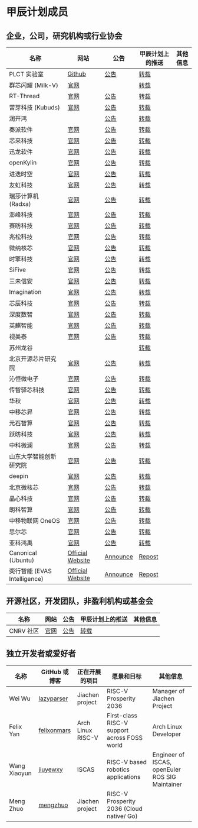 # 甲辰计划成员

## 企业，公司，研究机构或行业协会

|          名称 |     网站        |   公告            | 甲辰计划上的推送 |        其他信息   |
| ------------- | --------------- | ----------------- | ---------------- | ----------------- |
| PLCT 实验室 | [Github](https://github.com/plctlab) | [公告](https://mp.weixin.qq.com/s/msP5f3VAgjAmuzc9TCE1Yg) | [转载](https://mp.weixin.qq.com/s/2MKFuHrTn22npnPqTk4oOg) | |
| 群芯闪耀 (Milk-V) | [官网](https://milkv.io/) |  | [转载](https://mp.weixin.qq.com/s/ARJa94xg7rVdmx4cUjB1vA) | |
| RT-Thread | [官网](https://www.rt-thread.org) | [公告](https://mp.weixin.qq.com/s/MwmBHf8Yb6Rmk6o7Ndie6w) | [转载](https://mp.weixin.qq.com/s/qWuH8TcCLFnRfHBdJO6xrg) | |
| 苦芽科技 (Kubuds) | [官网](https://kubuds.io) | [公告](https://mp.weixin.qq.com/s/MR_OUHR4rcztoDt9_k9YBw) | [转载](https://mp.weixin.qq.com/s/kW1NKYvWQSxxccRIk_S68g) | |
| 润开鸿 |  | [公告](https://mp.weixin.qq.com/s/YZq1C_1DnPVKzN1bqH_tpA) | [转载](https://mp.weixin.qq.com/s/nfGMsxH4ASI44lC0kbW9hw) | |
| 秦派软件 | [官网](https://atomdb.com/about/index.html) | [公告](https://mp.weixin.qq.com/s/eKlsLT2UOcKp_wJ8ZbjxYg) | [转载](https://mp.weixin.qq.com/s/wDvPFmTOofqiLI7IM_Yduw) | |
| 芯来科技 | [官网](https://www.nucleisys.com) | [公告](https://mp.weixin.qq.com/s/7N8KUwNStA-NqTX3KRdJGg) | [转载](https://mp.weixin.qq.com/s/jf3OQ1J-UuJp_kmMfuvLkQ) | |
| 迅龙软件 | [官网](http://www.xunlong.tv) | [公告](https://mp.weixin.qq.com/s/97lJNUotzBtn2bA62L4Bwg) | [转载](https://mp.weixin.qq.com/s/n0Yh005AkpscTMYGcgex2Q) | |
| openKylin | [官网](https://www.openkylin.top) | [公告](https://mp.weixin.qq.com/s/lwp1sgkxsewayQi-6aL9Cw) | [转载](https://mp.weixin.qq.com/s/LUKWczceWEbkJkrZ5t9PrQ) | |
| 进迭时空 | [官网](https://www.spacemit.com) | [公告](https://mp.weixin.qq.com/s/ZP21kYIxua6qaajDV8cBQg) | [转载](https://mp.weixin.qq.com/s/1inMDIJxch3fcSkYGykd1A) | |
| 友虹科技 | [官网](http://www.scofd.com) | [公告](https://mp.weixin.qq.com/s/YTHFciUQo8poE4kCCsPxHA) | [转载](https://mp.weixin.qq.com/s/-pU0bFIemAB1YR8iL97YgA) | |
| 瑞莎计算机 (Radxa) | [官网](https://radxa.com) | [公告](https://mp.weixin.qq.com/s/MJ8KPlhI2GT1yIwVRO4Ulw) | [转载](https://mp.weixin.qq.com/s/wwoY8fAtyJ_UDIzH7uCVgA) | |
| 澎峰科技 | [官网](https://www.perfxlab.cn) | [公告](https://mp.weixin.qq.com/s/t7uU_Qn-VkoV_kpx3nurRA) | [转载](https://mp.weixin.qq.com/s/-BFUW5PDd9ruuRhPVy9cBA) | |
| 赛昉科技 | [官网](https://www.starfivetech.com) | [公告](https://mp.weixin.qq.com/s/vm6lIy2gBPey8FQtk9yvxA) | [转载](https://mp.weixin.qq.com/s/ECjml6sE-c4evSFefg_zBg) | |
| 兆松科技 | [官网](https://www.terapines.com) | [公告](https://mp.weixin.qq.com/s/qdueIwMh4yW35OTKXrjEnQ) | [转载](https://mp.weixin.qq.com/s/KfifXHOzHbO5Kz1m8mQiFg) | |
| 微纳核芯 | [官网](https://www.nanocorechip.com) | [公告](https://mp.weixin.qq.com/s/auIPsnt8ooMK9cbtv1BFOw) | [转载](https://mp.weixin.qq.com/s/W19D46OyGt9f11qVCVEhPQ) | |
| 时擎科技 | [官网](https://www.timesintelli.com) | [公告](https://mp.weixin.qq.com/s/--OTFB49QvOAZi_8zQvlZA) | [转载](https://mp.weixin.qq.com/s/O2zXr0sIOP_LtUU2vJSCbg) | |
| SiFive | [官网](https://www.sifive.com) | [公告](https://mp.weixin.qq.com/s/EWXUgllzF2Dx_Jlfz6NT1Q) | [转载](https://mp.weixin.qq.com/s/DOlULRW5V0bAyZnRF3fNrA) | |
| 三未信安 | [官网](https://www.sansec.com.cn) | [公告](https://mp.weixin.qq.com/s/FB9EE0dliTVhZwiUoEAAFg) | [转载](https://mp.weixin.qq.com/s/ijW6RHHFTI02ZNseQwoRUg) | |
| Imagination | [官网](https://www.imaginationtech.com) | [公告](https://mp.weixin.qq.com/s/quM8lvpbdQTe9y7QEY10_A) | [转载](https://mp.weixin.qq.com/s/BWfvpWP6EypXC_J-woeITQ) | |
| 芯辰科技 | [官网](http://m.xciic.com) | [公告](https://mp.weixin.qq.com/s/2d5SqMlUKgT6_opjeC9fZg) | [转载](https://mp.weixin.qq.com/s/sZ0AOnzx9sKD65tLg7MqxA) | |
| 深度数智 | [官网](https://deepcomputing.io) | [公告](https://mp.weixin.qq.com/s/LGbU2JQ73j2-CPs0ewuaGA) | [转载](https://mp.weixin.qq.com/s/z1Tr7XOgJ-xCoxbQLnVljg) | |
| 英麒智能 | [官网](http://www.inchitech.com) | [公告](https://mp.weixin.qq.com/s/cF-128jis-lLqntaMQGDhg) | [转载](https://mp.weixin.qq.com/s/_PEEOrzajWx7YnaCDlT1Qg) | |
| 视美泰 | [官网](https://www.shimeta.com.cn) | [公告](https://www.shimeta.com.cn/newsinfo/7479687.html) | [转载](https://mp.weixin.qq.com/s/ZgMrm5T-5SR4I7FiEIBwwQ) | |
| 苏州龙谷 |  |  | [转载](https://mp.weixin.qq.com/s/Nt_ZJQsTUeTQP5OaHU3xeg) | |
| 北京开源芯片研究院 | [官网](https://www.bosc.ac.cn) | [公告](https://mp.weixin.qq.com/s/1GBlZJEj-OM5IA2jtWzGNw) | [转载](https://mp.weixin.qq.com/s/kSOLyLwiXGSMA7-ODelC7w) | |
| 沁恒微电子 | [官网](https://www.wch.cn) | [公告](https://www.wch.cn/news/676.html) | [转载](https://mp.weixin.qq.com/s/62rYWYy8Rp--Ifc9Fxrglw) | |
| 传智驿芯科技 | [官网](https://www.transchip.com/) | [公告](https://mp.weixin.qq.com/s/RaJkR4GklS1RL3I5sOa2bA) | [转载](https://mp.weixin.qq.com/s/7rGSPlXHVxh_VWvBI-c8Jw) | |
| 华秋 | [官网](https://www.huaqiu.com) | [公告](https://mp.weixin.qq.com/s/J6ggIWymANVF0vShD8Iu5g) | [转载](https://mp.weixin.qq.com/s/XqTeeczWGKqTsEs1A31LMw) | |
| 中移芯昇 | [官网](https://www.xinshengcmiot.cn) | [公告](https://mp.weixin.qq.com/s/A1FbhX4QxCxFn-AVU08Ycw) | [转载](https://mp.weixin.qq.com/s/0i8IkOyhsm4C8yyX4y5ApQ) | |
| 元石智算 | [官网](https://metastonecorp.com) | [公告](https://mp.weixin.qq.com/s/jR2QlwSe7gKQkBiizPapGw) | [转载](https://mp.weixin.qq.com/s/TgZBNPolv7HKBgCtvmkA5Q) | |
| 跃昉科技 | [官网](https://www.leapfive.com) | [公告](https://mp.weixin.qq.com/s/soQ4Fv-0BXML1eurBoWh7Q) | [转载](https://mp.weixin.qq.com/s/vN5P5o5oD38k0BtDxRNb2Q) | |
| 中科微澜 | [官网](https://www.vulab.com.cn) | [公告](https://mp.weixin.qq.com/s/jTep2bQtSi7XN4yE-s2sDg) | [转载](https://mp.weixin.qq.com/s/jRT4cY9MlIwExmRdpUGrfQ) | |
| 山东大学智能创新研究院 | [官网](https://aii.sdu.edu.cn) | [公告](https://aii.sdu.edu.cn/info/1002/1471.htm) | [转载](https://mp.weixin.qq.com/s/dCsKGAENrsYZJwngY4kOCw) | |
| deepin | [官网](https://www.deepin.org/index/zh) | [公告](https://www.deepin.org/zh/deepin-joins-the-risc-v-prosperity-2036/) | [转载](https://mp.weixin.qq.com/s/PYxxVWiw6ZTOn_PWMraqqw) | |
| 北京微核芯 | [官网](https://www.rvcore.com) | [公告](https://mp.weixin.qq.com/s/60SoEy3em-9CLNXKF_FQ8g) | [转载](https://mp.weixin.qq.com/s/ADJHkTB_xQiUQHxuVnMafg) | |
| 晶心科技 | [官网](https://www.andestech.com/) | [公告](https://mp.weixin.qq.com/s/WL6IWFoSeASXRBSvZwLJkQ) | [转载](https://mp.weixin.qq.com/s/n3FuTU_JcwEIfJa1mMBOgg) | |
| 朗科智算 | [官网](http://www.netac-ai.com) | [公告](http://www.netac-ai.com/new_details.html?newsid=785714) | [转载](https://mp.weixin.qq.com/s/EVe_lWsMb2qnEklXXJ9eNg) | |
| 中移物联网 OneOS | [官网](https://os.iot.10086.cn) | [公告](https://os.iot.10086.cn/news/81) | [转载](https://mp.weixin.qq.com/s/Zbxx2RiqRRvRlI5O8c4LMA) | |
| 思尔芯 | [官网](https://www.s2ceda.com/ch/) | [公告](https://www.s2ceda.com/ch/info-pr-479) | [转载](https://mp.weixin.qq.com/s/_LvyNLavau6t0ZB_Ho6oGg) | |
| 亚科鸿禹 | [官网](http://www.hypersilicon.com) | [公告](https://mp.weixin.qq.com/s/xDni6dQ18Beajul_n-R0kw) | [转载](https://mp.weixin.qq.com/s/e6EEk1NqMT1C5qpJENm0HA) | |
| Canonical (Ubuntu) | [Official Website](https://canonical.com) | [Announce](https://mp.weixin.qq.com/s/VZUOIFji7Hz_ws61f81Q-g) | [Repost](https://mp.weixin.qq.com/s/gryVUe4yTTuiPDyG4GUGHQ) | |
| 奕行智能 (EVAS Intelligence) | [Official Website](https://www.evas.ai/about.html) | [Announce](https://mp.weixin.qq.com/s/fnMw_6f4XzwyA351lyFKtA) | [Repost](https://mp.weixin.qq.com/s/81s0S4Bba5k3_a8XYWJM1w) | |

## 开源社区，开发团队，非盈利机构或基金会

|          名称  |     网站        |   公告            | 甲辰计划上的推送 |        其他信息   |
| -------------- | --------------- | ----------------- | ---------------- | ----------------- |
| CNRV 社区 | [官网](https://cnrv.io) | [公告](https://mp.weixin.qq.com/s/njgdEJkR43JJGJlbKaPtXw) | [转载](https://mp.weixin.qq.com/s/ellvWA09zn1Fb1mkxNJSxA) | |


## 独立开发者或爱好者

| 名称      | GitHub 或博客   | 正在开展的项目    | 愿景和目标       |        其他信息   |
| --------- | --------------- | ----------------- | ---------------- | ----------------- |
| Wei Wu    | [lazyparser](https://github.com/lazyparser/) | Jiachen project | RISC-V Prosperity 2036 | Manager of Jiachen Project |
| Felix Yan | [felixonmars](https://github.com/felixonmars/) | Arch Linux RISC-V | First-class RISC-V support across FOSS world | Arch Linux Developer |
| Wang Xiaoyun | [jiuyewxy](https://github.com/jiuyewxy) | ISCAS               | RISC-V based robotics applications | Engineer of ISCAS, openEuler ROS SIG Maintainer |
| Meng Zhuo | [mengzhuo](https://github.com/mengzhuo/) | Jiachen project | RISC-V Prosperity 2036 (Cloud native/ Go) |  |
